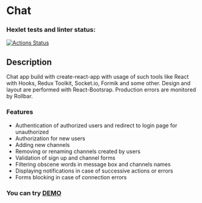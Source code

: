 # Chat

### Hexlet tests and linter status:
[![Actions Status](https://github.com/d13ch/frontend-project-12/workflows/hexlet-check/badge.svg)](https://github.com/d13ch/frontend-project-12/actions)

## Description
Chat app build with create-react-app with usage of such tools like React with Hooks, Redux Toolkit, Socket.io, Formik and some other. Design and layout are performed with React-Bootsrap. Production errors are monitored by Rollbar.

### Features
- Authentication of authorized users and redirect to login page for unauthorized
- Authorization for new users
- Adding new channels
- Removing or renaming channels created by users
- Validation of sign up and channel forms
- Filtering obscene words in message box and channels names
- Displaying notifications in case of successive actions or errors
- Forms blocking in case of connection errors

### You can try [DEMO](https://hexlet-chat-bdzx.onrender.com)